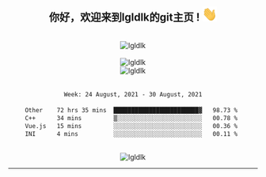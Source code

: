 <div align="center">
<h2> 你好，欢迎来到lgldlk的git主页 ! <img src="https://github.com/lgldlk/lgldlk/blob/main/gifs/Hi.gif" width="30px"></h2>
</div>

<div align="center">
 </br>
 <img src="http://aiitapp.cn:8091/?color=rgba(37,144,118,1)&shadowColor=rgba(12,16,20,1)&fontSize=120&&shadowOffsetX=9&shadowOffsetY=11" height="26px" alt="lgldlk" />
 </br>

   </br>
 <img src="https://github-readme-stats.vercel.app/api?username=lgldlk&show_icons=true&theme=gotham&locale=cn" alt="lgldlk" />
 

</br>

<img  src="http://github-readme-stats.vercel.app/api/top-langs/?username=lgldlk&show_icons=true&theme=gotham&locale=cn&layout=compact" alt="lgldlk"/>  
</br>
</br>

<!--START_SECTION:waka-->
```text
Week: 24 August, 2021 - 30 August, 2021

Other    72 hrs 35 mins  ████████████████████████▓   98.73 % 
C++      34 mins         ▒░░░░░░░░░░░░░░░░░░░░░░░░   00.78 % 
Vue.js   15 mins         ░░░░░░░░░░░░░░░░░░░░░░░░░   00.36 % 
INI      4 mins          ░░░░░░░░░░░░░░░░░░░░░░░░░   00.11 % 
```
<!--END_SECTION:waka-->

 </br>
  <img src="https://visitor-badge.glitch.me/badge?page_id=lgldlk" alt="lgldlk" />

---

 

